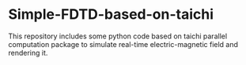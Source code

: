 # Simple-FDTD-based-on-taichi
This repository includes some python code based on taichi parallel computation package to simulate real-time electric-magnetic field and rendering it.
